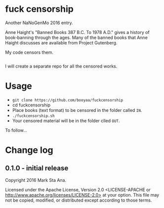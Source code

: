 # fuck censorship

Another NaNoGenMo 2016 entry.

Anne Haight's "Banned Books 387 B.C. To 1978 A.D." gives a history of
book-banning through the ages. Many of the banned books that Anne Haight
discusses are available from Project Gutenberg.

My code censors them.

```

```

I will create a separate repo for all the censored works.

# Usage

- `git clone https://github.com/booyaa/fuckcensorship`
- cd fuckcensorship
- Place books (text format) to be censored in the folder called `IN`.
- `./fuckcensorship.sh`
- Your censored material will be in the folder clled `OUT`.

To follow...

# Change log

## 0.1.0 - initial release

Copyright 2016 Mark Sta Ana.

Licensed under the Apache License, Version 2.0 <LICENSE-APACHE or
http://www.apache.org/licenses/LICENSE-2.0> at your option. This file may not
be copied, modified, or distributed except according to those terms.
